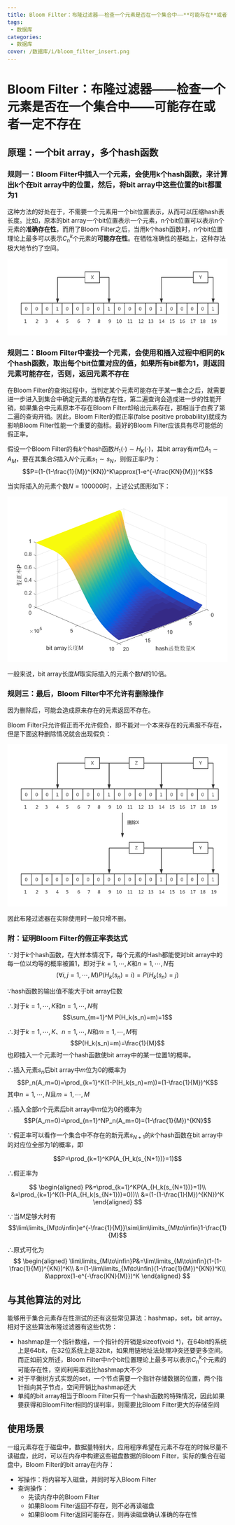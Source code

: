 ```yaml
---
title: Bloom Filter：布隆过滤器——检查一个元素是否在一个集合中——**可能存在**或者**一定不存在**
tags: 
 - 数据库
categories: 
 - 数据库
cover: /数据库/i/bloom_filter_insert.png
---
```

# Bloom Filter：布隆过滤器——检查一个元素是否在一个集合中——**可能存在**或者**一定不存在**

## 原理：一个bit array，多个hash函数

### 规则一：Bloom Filter中插入一个元素，会使用k个hash函数，来计算出k个在bit array中的位置，然后，将bit array中这些位置的bit都置为1

这种方法的好处在于，不需要一个元素用一个bit位置表示，从而可以压缩hash表长度。比如，原本的bit array一个bit位置表示一个元素，n个bit位置可以表示n个元素的**准确存在性**，而用了Bloom Filter之后，当用k个hash函数时，n个bit位置理论上最多可以表示$C_n^k$个元素的**可能存在性**。在牺牲准确性的基础上，这种存法极大地节约了空间。

![布隆过滤器的插入](i/bloom_filter_insert.png)

### 规则二：Bloom Filter中查找一个元素，会使用和插入过程中相同的k个hash函数，取出每个bit位置对应的值，如果所有bit都为1，则返回元素**可能存在**，否则，返回元素不存在

在Bloom Filter的查询过程中，当判定某个元素可能存在于某一集合之后，就需要进一步进入到集合中确定元素的准确存在性，第二遍查询会造成进一步的性能开销，如果集合中元素原本不存在Bloom Filter却给出元素存在，那相当于白费了第二遍的查询开销。因此，Bloom Filter的假正率(false positive probability)就成为影响Bloom Filter性能一个重要的指标。最好的Bloom Filter应该具有尽可能低的假正率。

假设一个Bloom Filter的有$k$个hash函数$H_1(\cdot)\sim H_K(\cdot)$，其bit array有$m$位$A_1\sim A_M$，要在其集合$S$插入$N$个元素$s_1\sim s_N$，则假正率$P$为：
$$P=(1-(1-\frac{1}{M})^{KN})^K\approx(1-e^{-\frac{KN}{M}})^K$$

当实际插入的元素个数$N=100000$时，上述公式图形如下：

![Bloom Filter性能](i/bloom_filter_性能.png)

一般来说，bit array长度$M$取实际插入的元素个数$N$的10倍。

### 规则三：最后，Bloom Filter中不允许有删除操作

因为删除后，可能会造成原来存在的元素返回不存在。

Bloom Filter只允许假正而不允许假负，即不能对一个本来存在的元素报不存在，但是下面这种删除情况就会出现假负：

![布隆过滤器的删除](i/bloom_filter_delete.png)

因此布隆过滤器在实际使用时一般只增不删。

### 附：证明Bloom Filter的假正率表达式

$\because$对于$k$个hash函数，在大样本情况下，每个元素的Hash都能使对bit array中的每一位以均等的概率被置1，即对于$k=1,\cdots,K$和$n=1,\cdots,N$有
$$(\forall i,j=1,\cdots,M)P(H_k(s_n)=i)=P(H_k(s_n)=j)$$

$\because$hash函数的输出值不能大于bit array位数

$\therefore$对于$k=1,\cdots,K$和$n=1,\cdots,N$有
$$\sum_{m=1}^M P(H_k(s_n)=m)=1$$

$\therefore$对于$k=1,\cdots,K$、$n=1,\cdots,N$和$m=1,\cdots,M$有
$$P(H_k(s_n)=m)=\frac{1}{M}$$
也即插入一个元素时一个hash函数使bit array中的某一位置1的概率。

$\therefore$插入元素$s_n$后bit array中$m$位为0的概率为
$$P_n(A_m=0)=\prod_{k=1}^K(1-P(H_k(s_n)=m))=(1-\frac{1}{M})^K$$
其中$n=1,\cdots,N$且$m=1,\cdots,M$

$\therefore$插入全部$n$个元素后bit array中$m$位为0的概率为
$$P(A_m=0)=\prod_{n=1}^NP_n(A_m=0)=(1-\frac{1}{M})^{KN}$$

$\because$假正率可以看作一个集合中不存在的新元素$s_{N+1}$的$k$个hash函数在bit array中的对应位全部为1的概率，即

$$P=\prod_{k=1}^KP(A_{H_k(s_{N+1})}=1)$$

$\therefore$假正率为

$$
\begin{aligned}
    P&=\prod_{k=1}^KP(A_{H_k(s_{N+1})}=1)\\
    &=\prod_{k=1}^K(1-P(A_{H_k(s_{N+1})}=0))\\
    &=(1-(1-\frac{1}{M})^{KN})^K
\end{aligned}
$$

$\because$当$M$足够大时有
$$\lim\limits_{M\to\infin}e^{-\frac{1}{M}}\sim\lim\limits_{M\to\infin}1-\frac{1}{M}$$

$\therefore$原式可化为
$$
\begin{aligned}
\lim\limits_{M\to\infin}P&=\lim\limits_{M\to\infin}(1-(1-\frac{1}{M})^{KN})^K\\
&=(1-\lim\limits_{M\to\infin}(1-\frac{1}{M})^{KN})^K\\
&\approx(1-e^{-\frac{KN}{M}})^K
\end{aligned}
$$

## 与其他算法的对比

能够用于集合元素存在性测试的还有这些常见算法：hashmap，set，bit array。相对于这些算法布隆过滤器有这些优势：

* hashmap是一个指针数组，一个指针的开销是sizeof(void *)，在64bit的系统上是64bit，在32位系统上是32bit，如果用链地址法处理冲突还要更多空间。而正如前文所述，Bloom Filter中n个bit位置理论上最多可以表示$C_n^k$个元素的可能存在性，空间利用率远比hashmap大不少
* 对于平衡树方式实现的set，一个节点需要一个指针存储数据的位置，两个指针指向其子节点，空间开销比hashmap还大
* 单纯的bit array相当于Bloom Filter只有一个hash函数的特殊情况，因此如果要获得和BloomFilter相同的误判率，则需要比Bloom Filter更大的存储空间

## 使用场景

一组元素存在于磁盘中，数据量特别大，应用程序希望在元素不存在的时候尽量不读磁盘，此时，可以在内存中构建这些磁盘数据的Bloom Filter，实际的集合在磁盘中，Bloom Filter的bit array在内存：

* 写操作：将内容写入磁盘，并同时写入Bloom Filter
* 查询操作：
  * 先读内存中的Bloom Filter
  * 如果Bloom Filter返回不存在，则不必再读磁盘
  * 如果Bloom Filter返回可能存在，则再读磁盘确认准确的存在性